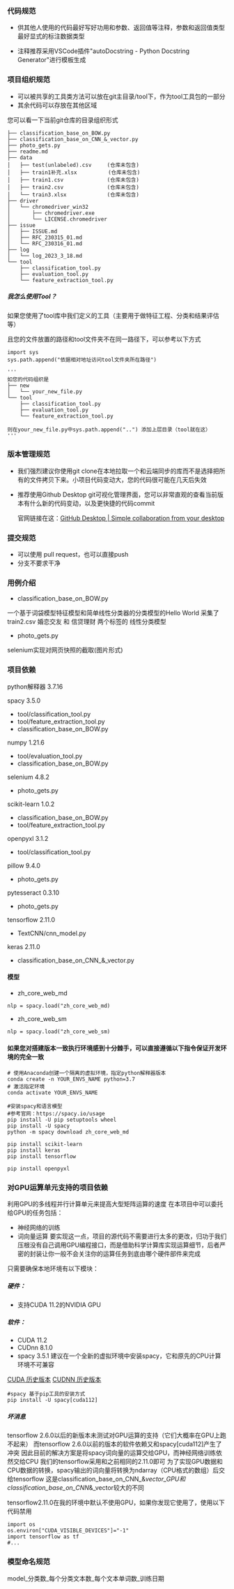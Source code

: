 ### 代码规范

+ 供其他人使用的代码最好写好功用和参数、返回值等注释，参数和返回值类型最好显式的标注数据类型

+ 注释推荐采用VSCode插件"autoDocstring - Python Docstring Generator"进行模板生成

  

### 项目组织规范

+ 可以被共享的工具类方法可以放在git主目录/tool下，作为tool工具包的一部分
+ 其余代码可以存放在其他区域

您可以看一下当前git仓库的目录组织形式
```
├── classification_base_on_BOW.py
├── classification_base_on_CNN_&_vector.py
├── photo_gets.py
├── readme.md
├── data
│   ├── test(unlabeled).csv	 	(仓库未包含)
│   ├── train1补充.xlsx		   (仓库未包含)
│   ├── train1.csv				(仓库未包含)
│   ├── train2.csv				(仓库未包含)
│   └── train3.xlsx				(仓库未包含)
├── driver
│   └── chromedriver_win32
│       ├── chromedriver.exe
│       └── LICENSE.chromedriver
├── issue
│   ├── ISSUE.md
│   ├── RFC_230315_01.md
│   └── RFC_230316_01.md
├── log
│   └── log_2023_3_18.md
└── tool
    ├── classification_tool.py
    ├── evaluation_tool.py
    └── feature_extraction_tool.py
```

##### 我怎么使用Tool？

如果您使用了tool库中我们定义的工具（主要用于做特征工程、分类和结果评估等）

且您的文件放置的路径和tool文件夹不在同一路径下，可以参考以下方式

```
import sys
sys.path.append("依据相对地址访问tool文件夹所在路径")

'''
如您的代码组织是
├── new
│   └── your_new_file.py
└── tool
    ├── classification_tool.py
    ├── evaluation_tool.py
    └── feature_extraction_tool.py

则在your_new_file.py中sys.path.append("..") 添加上层目录（tool就在这）
'''
```



### 版本管理规范

+ 我们强烈建议你使用git clone在本地拉取一个和云端同步的库而不是选择把所有的文件拷贝下来。小项目代码变动大，您的代码很可能在几天后失效

+ 推荐使用Github Desktop git可视化管理界面，您可以非常直观的查看当前版本有什么新的代码变动，以及更快捷的代码commit  

  官网链接在这：[GitHub Desktop | Simple collaboration from your desktop](https://desktop.github.com/)

### 提交规范

+ 可以使用 pull request，也可以直接push
+ 分支不要求干净



### 用例介绍

+ classification_base_on_BOW.py

一个基于词袋模型特征模型和简单线性分类器的分类模型的Hello World
采集了train2.csv 婚恋交友 和 信贷理财 两个标签的 线性分类模型

+ photo_gets.py

selenium实现对网页快照的截取(图片形式)

### 项目依赖

python解释器 3.7.16


spacy 3.5.0
+ tool/classification_tool.py
+ tool/feature_extraction_tool.py
+ classification_base_on_BOW.py

numpy 1.21.6
+ tool/evaluation_tool.py
+ classification_base_on_BOW.py
  

selenium 4.8.2
+ photo_gets.py
  

scikit-learn 1.0.2

+ classification_base_on_BOW.py
+ tool/feature_extraction_tool.py

openpyxl 3.1.2
+ tool/classification_tool.py

pillow 9.4.0
+ photo_gets.py

pytesseract 0.3.10
+ photo_gets.py

tensorflow 2.11.0
+ TextCNN/cnn_model.py

keras 2.11.0

+ classification_base_on_CNN_&_vector.py

#### 模型
+ zh_core_web_md
```
nlp = spacy.load("zh_core_web_md)
```
+ zh_core_web_sm
```
nlp = spacy.load("zh_core_web_sm)
```

#### 如果您对搭建版本一致执行环境感到十分棘手，可以直接遵循以下指令保证开发环境的完全一致
```
# 使用Anaconda创建一个隔离的虚拟环境，指定python解释器版本
conda create -n YOUR_ENVS_NAME python=3.7
# 激活指定环境
conda activate YOUR_ENVS_NAME

#安装spacy和语言模型
#参考官网：https://spacy.io/usage
pip install -U pip setuptools wheel
pip install -U spacy
python -m spacy download zh_core_web_md

pip install scikit-learn
pip install keras
pip install tensorflow

pip install openpyxl
```


### 对GPU运算单元支持的项目依赖

利用GPU的多线程并行计算单元来提高大型矩阵运算的速度
在本项目中可以委托给GPU的任务包括：
+ 神经网络的训练
+ 词向量运算
要实现这一点，项目的源代码不需要进行太多的更改，归功于我们压根没有自己调用GPU编程接口，而是借助科学计算库实现运算细节，后者严密的封装让你一般不会关注你的运算任务到底由哪个硬件部件来完成

只需要确保本地环境有以下模块：
##### 硬件：
+ 支持CUDA 11.2的NVIDIA GPU
##### 软件：
+ CUDA 11.2
+ CUDnn 8.1.0
+ spacy 3.5.1
建议在一个全新的虚拟环境中安装spacy，它和原先的CPU计算环境不可兼容

[CUDA 历史版本](https://developer.nvidia.com/cuda-toolkit-archive)
[CUDNN 历史版本](https://developer.nvidia.com/rdp/cudnn-archive)

```
#spacy 基于pip工具的安装方式
pip install -U spacy[cuda112]
```

##### 坏消息
tensorflow 2.6.0以后的新版本未测试对GPU运算的支持（它们大概率在GPU上跑不起来）
而tensorflow 2.6.0以前的版本的软件依赖又和spacy[cuda112]产生了冲突
因此目前的解决方案是将spacy词向量的运算交给GPU，而神经网络训练依然交给CPU
我们的tensorflow采用和之前相同的2.11.0即可
为了实现GPU数据和CPU数据的转换，spacy输出的词向量将转换为ndarray（CPU格式的数组）后交给tensorflow
这是classification_base_on_CNN_&_vector_GPU和classification_base_on_CNN_&_vector较大的不同

tensorflow2.11.0在我的环境中默认不使用GPU，如果你发现它使用了，使用以下代码禁用

```
import os
os.environ["CUDA_VISIBLE_DEVICES"]="-1" 
import tensorflow as tf
#...
```


### 模型命名规范

model_分类数_每个分类文本数_每个文本单词数_训练日期

